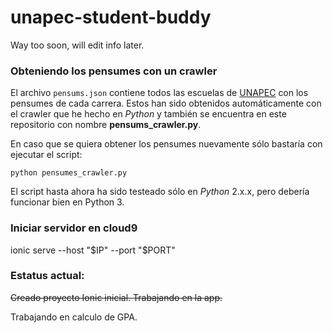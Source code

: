 # unapec-student-buddy
Way too soon, will edit info later.

### Obteniendo los pensumes con un crawler ###

El archivo `pensums.json` contiene todos las escuelas de [UNAPEC](http://unapec.edu.do/) con los pensumes
de cada carrera. Estos han sido obtenidos automáticamente con el crawler que he hecho en *Python* y también
se encuentra en este repositorio con nombre **pensums_crawler.py**. 

En caso que se quiera obtener los pensumes nuevamente sólo bastaría con ejecutar el script:

    python pensumes_crawler.py
    
El script hasta ahora ha sido testeado sólo en *Python* 2.x.x, pero debería funcionar bien en Python 3.

### Iniciar servidor en cloud9 ###

ionic serve --host "$IP" --port "$PORT"

### Estatus actual: ###

~~Creado proyecto Ionic inicial. Trabajando en la app.~~

Trabajando en calculo de GPA.